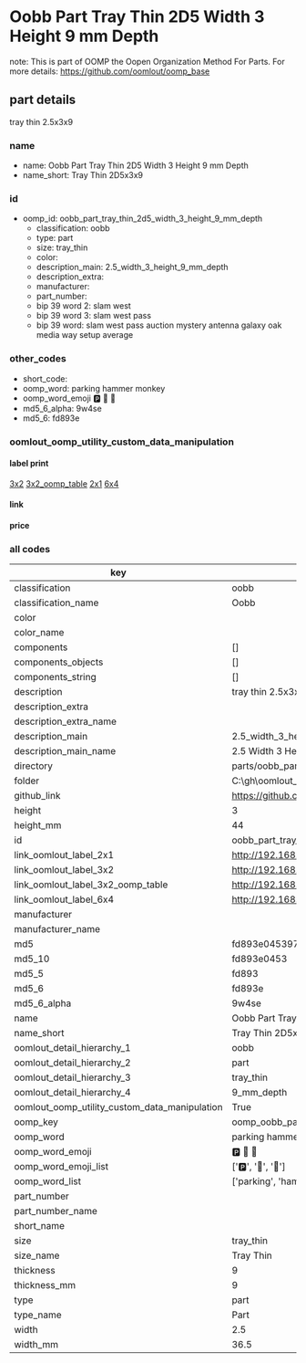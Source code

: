 # Oobb Part Tray Thin 2D5 Width 3 Height 9 mm Depth  

note: This is part of OOMP the Oopen Organization Method For Parts. For more details: https://github.com/oomlout/oomp_base

##  part details
  



tray thin 2.5x3x9



### name
* name: Oobb Part Tray Thin 2D5 Width 3 Height 9 mm Depth
* name_short: Tray Thin 2D5x3x9 
### id
* oomp_id: oobb_part_tray_thin_2d5_width_3_height_9_mm_depth
  * classification: oobb
  * type: part
  * size: tray_thin
  * color: 
  * description_main: 2.5_width_3_height_9_mm_depth
  * description_extra: 
  * manufacturer: 
  * part_number: 
  * bip 39 word 2: slam west
  * bip 39 word 3: slam west pass
  * bip 39 word: slam west pass auction mystery antenna galaxy oak media way setup average

### other_codes
* short_code: 
* oomp_word: parking hammer monkey
* oomp_word_emoji :parking: :hammer: :monkey:
* md5_6_alpha: 9w4se
* md5_6: fd893e






### oomlout_oomp_utility_custom_data_manipulation
#### label print
[3x2](http://192.168.1.245:1112/?label=oomp%209w4se)
[3x2_oomp_table](http://192.168.1.108:1112/?label=oomp%209w4se)
[2x1](http://192.168.1.242:1112/?label=oomp%209w4se)
[6x4](http://192.168.1.55:1112/?label=oomp%209w4se)    

#### link

                              

#### price







### all codes 
| key | value |  
| --- | --- |  
| classification | oobb |  
| classification_name | Oobb |  
| color |  |  
| color_name |  |  
| components | [] |  
| components_objects | [] |  
| components_string | [] |  
| description | tray thin 2.5x3x9 |  
| description_extra |  |  
| description_extra_name |  |  
| description_main | 2.5_width_3_height_9_mm_depth |  
| description_main_name | 2.5 Width 3 Height 9 mm Depth |  
| directory | parts/oobb_part_tray_thin_2d5_width_3_height_9_mm_depth |  
| folder | C:\gh\oomlout_oobb_version_4_generated_parts\parts\oobb_part_tray_thin_2d5_width_3_height_9_mm_depth |  
| github_link | https://github.com/oomlout/oomlout_oomp_part_src/tree/main/parts/oobb_part_tray_thin_2d5_width_3_height_9_mm_depth |  
| height | 3 |  
| height_mm | 44 |  
| id | oobb_part_tray_thin_2d5_width_3_height_9_mm_depth |  
| link_oomlout_label_2x1 | http://192.168.1.242:1112/?label=oomp%209w4se |  
| link_oomlout_label_3x2 | http://192.168.1.245:1112/?label=oomp%209w4se |  
| link_oomlout_label_3x2_oomp_table | http://192.168.1.108:1112/?label=oomp%209w4se |  
| link_oomlout_label_6x4 | http://192.168.1.55:1112/?label=oomp%209w4se |  
| manufacturer |  |  
| manufacturer_name |  |  
| md5 | fd893e045397cbdc274930ef417e5e58 |  
| md5_10 | fd893e0453 |  
| md5_5 | fd893 |  
| md5_6 | fd893e |  
| md5_6_alpha | 9w4se |  
| name | Oobb Part Tray Thin 2D5 Width 3 Height 9 mm Depth |  
| name_short | Tray Thin 2D5x3x9  |  
| oomlout_detail_hierarchy_1 | oobb |  
| oomlout_detail_hierarchy_2 | part |  
| oomlout_detail_hierarchy_3 | tray_thin |  
| oomlout_detail_hierarchy_4 | 9_mm_depth |  
| oomlout_oomp_utility_custom_data_manipulation | True |  
| oomp_key | oomp_oobb_part_tray_thin_2d5_width_3_height_9_mm_depth |  
| oomp_word | parking hammer monkey |  
| oomp_word_emoji | :parking: :hammer: :monkey: |  
| oomp_word_emoji_list | [':parking:', ':hammer:', ':monkey:'] |  
| oomp_word_list | ['parking', 'hammer', 'monkey'] |  
| part_number |  |  
| part_number_name |  |  
| short_name |  |  
| size | tray_thin |  
| size_name | Tray Thin |  
| thickness | 9 |  
| thickness_mm | 9 |  
| type | part |  
| type_name | Part |  
| width | 2.5 |  
| width_mm | 36.5 |  
